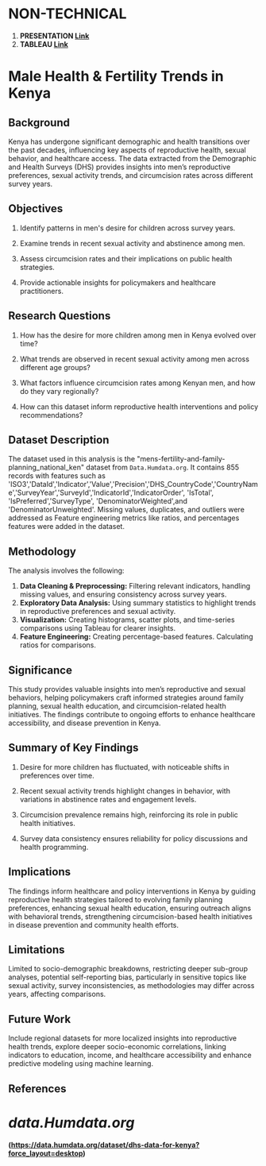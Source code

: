 # NON-TECHNICAL
1. **PRESENTATION [Link](https://docs.google.com/presentation/d/1FHgCXtMoHP5SU3UJoLK631EElmExWf8GHlGy51SmPqE/edit?usp=sharing)**
2. **TABLEAU [Link](https://public.tableau.com/app/profile/ian.moire/viz/KENYAMENSFERTILITYINSIGHTS/KENYAMENSFERTILITYINSIGHTS)**
# Male Health & Fertility Trends in Kenya
## Background
Kenya has undergone significant demographic and health transitions over the past decades, influencing key aspects of reproductive health, sexual behavior, and healthcare access. The data extracted from the Demographic and Health Surveys (DHS) provides insights into men’s reproductive preferences, sexual activity trends, and circumcision rates across different survey years.

## Objectives
1. Identify patterns in men's desire for children across survey years.

2. Examine trends in recent sexual activity and abstinence among men.

3. Assess circumcision rates and their implications on public health strategies.

4. Provide actionable insights for policymakers and healthcare practitioners.

## Research Questions
1. How has the desire for more children among men in Kenya evolved over time?

2. What trends are observed in recent sexual activity among men across different age groups?

3. What factors influence circumcision rates among Kenyan men, and how do they vary regionally?

4. How can this dataset inform reproductive health interventions and policy recommendations?

## Dataset Description
The dataset used in this analysis is the "mens-fertility-and-family-planning_national_ken" dataset from `Data.Humdata.org`. It contains 855 records with features  such as 'ISO3','DataId','Indicator','Value','Precision','DHS_CountryCode','CountryName','SurveyYear','SurveyId','IndicatorId','IndicatorOrder', 'IsTotal', 'IsPreferred','SurveyType', 'DenominatorWeighted',and 'DenominatorUnweighted'. Missing values, duplicates, and outliers were addressed as Feature engineering metrics like ratios, and percentages features were added in the dataset.

## Methodology
The analysis involves the following:
1. **Data Cleaning & Preprocessing:** Filtering relevant indicators, handling missing values, and ensuring consistency across survey years.
2. **Exploratory Data Analysis:** Using summary statistics to highlight trends in reproductive preferences and sexual activity.
3. **Visualization:** Creating histograms, scatter plots, and time-series comparisons using Tableau for clearer insights.
4. **Feature Engineering:** Creating percentage-based features. Calculating ratios for comparisons.

## Significance
This study provides valuable insights into men’s reproductive and sexual behaviors, helping policymakers craft informed strategies around family planning, sexual health education, and circumcision-related health initiatives. The findings contribute to ongoing efforts to enhance healthcare accessibility, and disease prevention in Kenya.

## Summary of Key Findings
1. Desire for more children has fluctuated, with noticeable shifts in preferences over time.

2. Recent sexual activity trends highlight changes in behavior, with variations in abstinence rates and engagement levels.

3. Circumcision prevalence remains high, reinforcing its role in public health initiatives.

4. Survey data consistency ensures reliability for policy discussions and health programming.

## Implications
The findings inform healthcare and policy interventions in Kenya by guiding reproductive health strategies tailored to evolving family planning preferences, enhancing sexual health education, ensuring outreach aligns with behavioral trends, strengthening circumcision-based health initiatives in disease prevention and community health efforts.

## Limitations
Limited to socio-demographic breakdowns, restricting deeper sub-group analyses, potential self-reporting bias, particularly in sensitive topics like sexual activity, survey inconsistencies, as methodologies may differ across years, affecting comparisons.

## Future Work
Include regional datasets for more localized insights into reproductive health trends, explore deeper socio-economic correlations, linking indicators to education, income, and healthcare accessibility and enhance predictive modeling using machine learning.
## References
# ***data.Humdata.org***
**(https://data.humdata.org/dataset/dhs-data-for-kenya?force_layout=desktop)**
